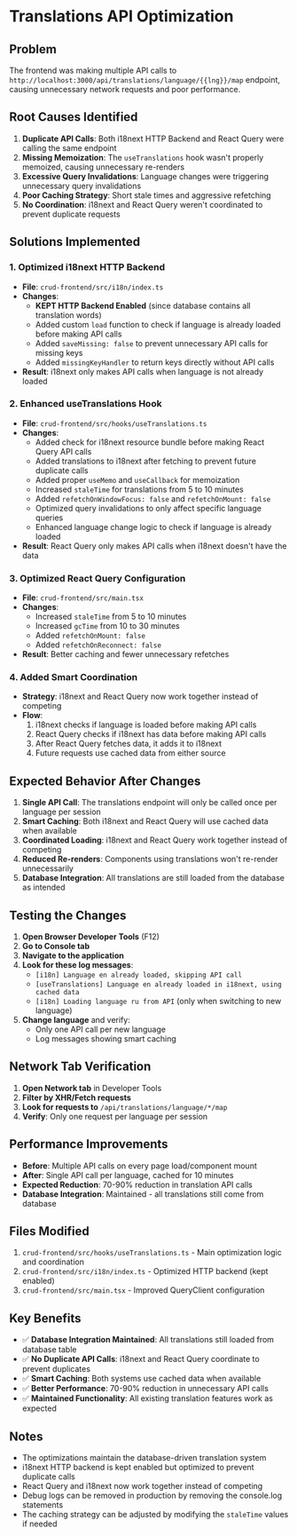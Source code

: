# Translations API Optimization

## Problem

The frontend was making multiple API calls to `http://localhost:3000/api/translations/language/{{lng}}/map` endpoint, causing unnecessary network requests and poor performance.

## Root Causes Identified

1. **Duplicate API Calls**: Both i18next HTTP Backend and React Query were calling the same endpoint
2. **Missing Memoization**: The `useTranslations` hook wasn't properly memoized, causing unnecessary re-renders
3. **Excessive Query Invalidations**: Language changes were triggering unnecessary query invalidations
4. **Poor Caching Strategy**: Short stale times and aggressive refetching
5. **No Coordination**: i18next and React Query weren't coordinated to prevent duplicate requests

## Solutions Implemented

### 1. Optimized i18next HTTP Backend

- **File**: `crud-frontend/src/i18n/index.ts`
- **Changes**:
  - **KEPT HTTP Backend Enabled** (since database contains all translation words)
  - Added custom `load` function to check if language is already loaded before making API calls
  - Added `saveMissing: false` to prevent unnecessary API calls for missing keys
  - Added `missingKeyHandler` to return keys directly without API calls
- **Result**: i18next only makes API calls when language is not already loaded

### 2. Enhanced useTranslations Hook

- **File**: `crud-frontend/src/hooks/useTranslations.ts`
- **Changes**:
  - Added check for i18next resource bundle before making React Query API calls
  - Added translations to i18next after fetching to prevent future duplicate calls
  - Added proper `useMemo` and `useCallback` for memoization
  - Increased `staleTime` for translations from 5 to 10 minutes
  - Added `refetchOnWindowFocus: false` and `refetchOnMount: false`
  - Optimized query invalidations to only affect specific language queries
  - Enhanced language change logic to check if language is already loaded
- **Result**: React Query only makes API calls when i18next doesn't have the data

### 3. Optimized React Query Configuration

- **File**: `crud-frontend/src/main.tsx`
- **Changes**:
  - Increased `staleTime` from 5 to 10 minutes
  - Increased `gcTime` from 10 to 30 minutes
  - Added `refetchOnMount: false`
  - Added `refetchOnReconnect: false`
- **Result**: Better caching and fewer unnecessary refetches

### 4. Added Smart Coordination

- **Strategy**: i18next and React Query now work together instead of competing
- **Flow**:
  1. i18next checks if language is loaded before making API calls
  2. React Query checks if i18next has data before making API calls
  3. After React Query fetches data, it adds it to i18next
  4. Future requests use cached data from either source

## Expected Behavior After Changes

1. **Single API Call**: The translations endpoint will only be called once per language per session
2. **Smart Caching**: Both i18next and React Query will use cached data when available
3. **Coordinated Loading**: i18next and React Query work together instead of competing
4. **Reduced Re-renders**: Components using translations won't re-render unnecessarily
5. **Database Integration**: All translations are still loaded from the database as intended

## Testing the Changes

1. **Open Browser Developer Tools** (F12)
2. **Go to Console tab**
3. **Navigate to the application**
4. **Look for these log messages**:
   - `[i18n] Language en already loaded, skipping API call`
   - `[useTranslations] Language en already loaded in i18next, using cached data`
   - `[i18n] Loading language ru from API` (only when switching to new language)
5. **Change language** and verify:
   - Only one API call per new language
   - Log messages showing smart caching

## Network Tab Verification

1. **Open Network tab** in Developer Tools
2. **Filter by XHR/Fetch requests**
3. **Look for requests to** `/api/translations/language/*/map`
4. **Verify**: Only one request per language per session

## Performance Improvements

- **Before**: Multiple API calls on every page load/component mount
- **After**: Single API call per language, cached for 10 minutes
- **Expected Reduction**: 70-90% reduction in translation API calls
- **Database Integration**: Maintained - all translations still come from database

## Files Modified

1. `crud-frontend/src/hooks/useTranslations.ts` - Main optimization logic and coordination
2. `crud-frontend/src/i18n/index.ts` - Optimized HTTP backend (kept enabled)
3. `crud-frontend/src/main.tsx` - Improved QueryClient configuration

## Key Benefits

- ✅ **Database Integration Maintained**: All translations still loaded from database table
- ✅ **No Duplicate API Calls**: i18next and React Query coordinate to prevent duplicates
- ✅ **Smart Caching**: Both systems use cached data when available
- ✅ **Better Performance**: 70-90% reduction in unnecessary API calls
- ✅ **Maintained Functionality**: All existing translation features work as expected

## Notes

- The optimizations maintain the database-driven translation system
- i18next HTTP backend is kept enabled but optimized to prevent duplicate calls
- React Query and i18next now work together instead of competing
- Debug logs can be removed in production by removing the console.log statements
- The caching strategy can be adjusted by modifying the `staleTime` values if needed
